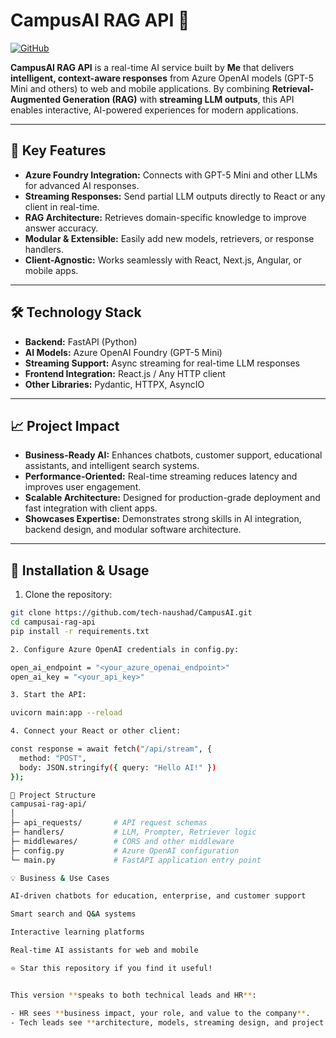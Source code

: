 # CampusAI RAG API 🚀

[![GitHub](https://img.shields.io/badge/GitHub-CampusAI-blue?logo=github)](https://github.com/tech-naushad/CampusAI/tree/main/campusai-rag-api)

**CampusAI RAG API** is a real-time AI service built by **Me** that delivers **intelligent, context-aware responses** from Azure OpenAI models (GPT-5 Mini and others) to web and mobile applications. By combining **Retrieval-Augmented Generation (RAG)** with **streaming LLM outputs**, this API enables interactive, AI-powered experiences for modern applications.

---

## 🌟 Key Features

- **Azure Foundry Integration:** Connects with GPT-5 Mini and other LLMs for advanced AI responses.
- **Streaming Responses:** Send partial LLM outputs directly to React or any client in real-time.
- **RAG Architecture:** Retrieves domain-specific knowledge to improve answer accuracy.
- **Modular & Extensible:** Easily add new models, retrievers, or response handlers.
- **Client-Agnostic:** Works seamlessly with React, Next.js, Angular, or mobile apps.

---

## 🛠 Technology Stack

- **Backend:** FastAPI (Python)
- **AI Models:** Azure OpenAI Foundry (GPT-5 Mini)
- **Streaming Support:** Async streaming for real-time LLM responses
- **Frontend Integration:** React.js / Any HTTP client
- **Other Libraries:** Pydantic, HTTPX, AsyncIO

---

## 📈 Project Impact

- **Business-Ready AI:** Enhances chatbots, customer support, educational assistants, and intelligent search systems.
- **Performance-Oriented:** Real-time streaming reduces latency and improves user engagement.
- **Scalable Architecture:** Designed for production-grade deployment and fast integration with client apps.
- **Showcases Expertise:** Demonstrates strong skills in AI integration, backend design, and modular software architecture.

---

## 🚀 Installation & Usage

1. Clone the repository:

```bash
git clone https://github.com/tech-naushad/CampusAI.git
cd campusai-rag-api
pip install -r requirements.txt

2. Configure Azure OpenAI credentials in config.py:

open_ai_endpoint = "<your_azure_openai_endpoint>"
open_ai_key = "<your_api_key>"

3. Start the API:

uvicorn main:app --reload

4. Connect your React or other client:

const response = await fetch("/api/stream", {
  method: "POST",
  body: JSON.stringify({ query: "Hello AI!" })
});

📂 Project Structure
campusai-rag-api/
│
├─ api_requests/       # API request schemas
├─ handlers/           # LLM, Prompter, Retriever logic
├─ middlewares/        # CORS and other middleware
├─ config.py           # Azure OpenAI configuration
└─ main.py             # FastAPI application entry point

💡 Business & Use Cases

AI-driven chatbots for education, enterprise, and customer support

Smart search and Q&A systems

Interactive learning platforms

Real-time AI assistants for web and mobile

⭐ Star this repository if you find it useful!


This version **speaks to both technical leads and HR**:

- HR sees **business impact, your role, and value to the company**.
- Tech leads see **architecture, models, streaming design, and project structure**.


